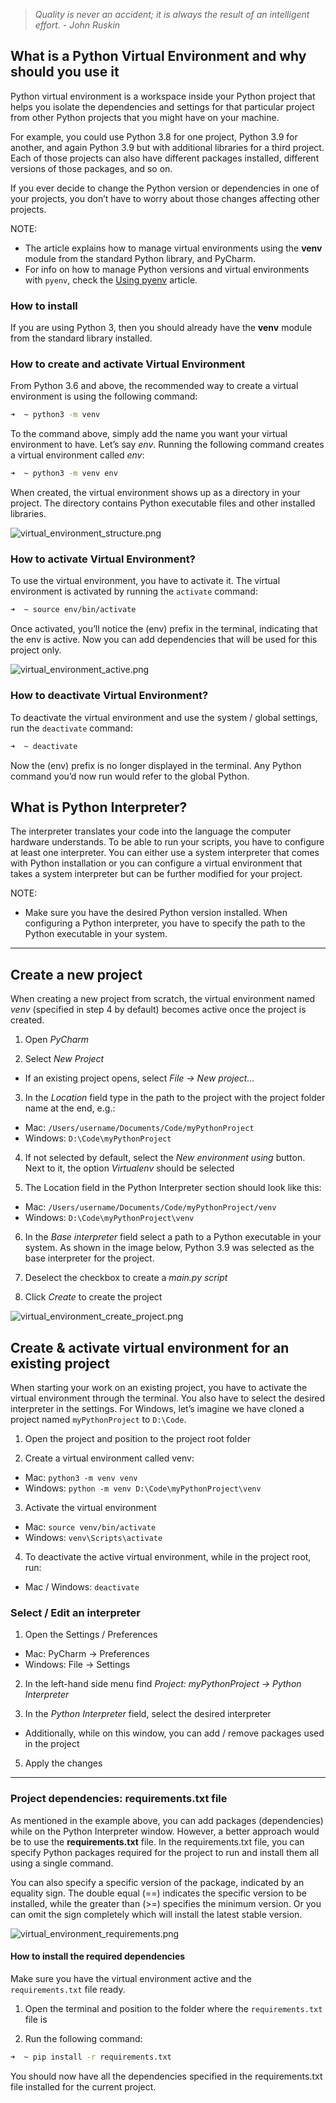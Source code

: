 > *Quality is never an accident; it is always the result of an intelligent effort. - John Ruskin*


## What is a Python Virtual Environment and why should you use it

Python virtual environment is a workspace inside your Python project that helps you isolate the dependencies and settings for that particular project from other Python projects that you might have on your machine.

For example, you could use Python 3.8 for one project, Python 3.9 for another, and again Python 3.9 but with additional libraries for a third project. 
Each of those projects can also have different packages installed, different versions of those packages, and so on.

If you ever decide to change the Python version or dependencies in one of your projects, you don’t have to worry about those changes affecting other projects.

NOTE:

* The article explains how to manage virtual environments using the **venv** module from the standard Python library, and PyCharm.
* For info on how to manage Python versions and virtual environments with `pyenv`, check the [Using pyenv](https://infinum.com/handbook/qa/automation/python/using-pyenv) article.

### How to install

If you are using Python 3, then you should already have the **venv** module from the standard library installed. 


### How to create and activate Virtual Environment

From Python 3.6 and above, the recommended way to create a virtual environment is using the following command:

```sh
➜  ~ python3 -m venv
```

To the command above, simply add the name you want your virtual environment to have. Let’s say *env*. 
Running the following command creates a virtual environment called *env*:

```sh
➜  ~ python3 -m venv env
```

When created, the virtual environment shows up as a directory in your project. The directory contains Python executable files and other installed libraries.

![virtual_environment_structure.png](/img/virtual_environment_structure.png)


### How to activate Virtual Environment?

To use the virtual environment, you have to activate it. The virtual environment is activated by running the `activate` command: 

```sh
➜  ~ source env/bin/activate
```

Once activated, you’ll notice the (env) prefix in the terminal, indicating that the env is active. Now you can add dependencies that will be used for this project only.

![virtual_environment_active.png](/img/virtual_environment_active.png)


### How to deactivate Virtual Environment?

To deactivate the virtual environment and use the system / global settings, run the `deactivate` command: 

```sh
➜  ~ deactivate
```

Now the (env) prefix is no longer displayed in the terminal. Any Python command you’d now run would refer to the global Python.


## What is Python Interpreter?

The interpreter translates your code into the language the computer hardware understands. To be able to run your scripts, you have to configure at least one interpreter. 
You can either use a system interpreter that comes with Python installation or you can configure a virtual environment that takes a system interpreter but can be further modified for your project.

NOTE:

* Make sure you have the desired Python version installed. When configuring a Python interpreter, you have to specify the path to the Python executable in your system. 


----


## Create a new project

When creating a new project from scratch, the virtual environment named *venv* (specified in step 4 by default) becomes active once the project is created.

1. Open *PyCharm*

2. Select *New Project*
 - If an existing project opens, select *File -> New project…*

3. In the *Location* field type in the path to the project with the project folder name at the end, e.g.:
 - Mac: `/Users/username/Documents/Code/myPythonProject`
 - Windows: `D:\Code\myPythonProject`

4. If not selected by default, select the *New environment using* button. Next to it, the option *Virtualenv* should be selected

5. The Location field in the Python Interpreter section should look like this:
 - Mac: `/Users/username/Documents/Code/myPythonProject/venv`
 - Windows: `D:\Code\myPythonProject\venv`

6. In the *Base interpreter* field select a path to a Python executable in your system. As shown in the image below, Python 3.9 was selected as the base interpreter for the project.

7. Deselect the checkbox to create a *main.py script*

8. Click *Create* to create the project

![virtual_environment_create_project.png](/img/virtual_environment_create_project.png)


## Create & activate virtual environment for an existing project

When starting your work on an existing project, you have to activate the virtual environment through the terminal. You also have to select the desired interpreter in the settings.
For Windows, let’s imagine we have cloned a project named `myPythonProject` to `D:\Code`.

1. Open the project and position to the project root folder

2. Create a virtual environment called venv:
 - Mac: `python3 -m venv venv`
 - Windows: `python -m venv D:\Code\myPythonProject\venv`

3. Activate the virtual environment
 - Mac: `source venv/bin/activate`
 - Windows: `venv\Scripts\activate`

4. To deactivate the active virtual environment, while in the project root, run:
 - Mac / Windows: `deactivate`


### Select / Edit an interpreter

1. Open the Settings / Preferences
 - Mac: PyCharm -> Preferences
 - Windows: File -> Settings

2. In the left-hand side menu find *Project: myPythonProject -> Python Interpreter*

3. In the *Python Interpreter* field, select the desired interpreter
 - Additionally, while on this window, you can add / remove packages used in the project

5. Apply the changes


---


### Project dependencies: requirements.txt file

As mentioned in the example above, you can add packages (dependencies) while on the Python Interpreter window. However, a better approach would be to use the **requirements.txt** file. 
In the requirements.txt file, you can specify Python packages required for the project to run and install them all using a single command. 

You can also specify a specific version of the package, indicated by an equality sign.
The double equal (==) indicates the specific version to be installed, while the greater than (>=) specifies the minimum version. 
Or you can omit the sign completely which will install the latest stable version.

![virtual_environment_requirements.png](/img/virtual_environment_requirements.png)


#### How to install the required dependencies

Make sure you have the virtual environment active and the `requirements.txt` file ready.

1. Open the terminal and position to the folder where the `requirements.txt` file is

2. Run the following command:

```sh
➜  ~ pip install -r requirements.txt
```

You should now have all the dependencies specified in the requirements.txt file installed for the current project.
